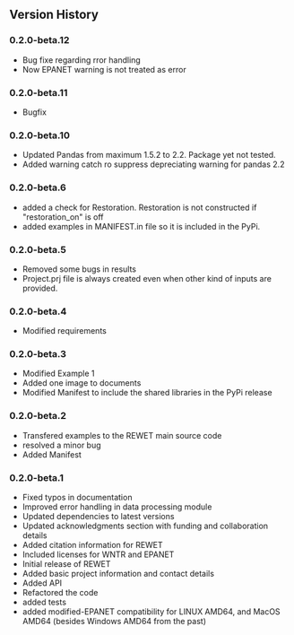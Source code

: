 ## Version History

### 0.2.0-beta.12
- Bug fixe regarding rror handling
- Now EPANET warning is not treated as error

### 0.2.0-beta.11
- Bugfix

### 0.2.0-beta.10
- Updated Pandas from maximum 1.5.2 to 2.2. Package yet not tested. 
- Added warning catch ro suppress depreciating warning for pandas 2.2

### 0.2.0-beta.6
- added a check for Restoration. Restoration is not constructed if "restoration_on" is off
- added examples in MANIFEST.in file so it is included in the PyPi. 

### 0.2.0-beta.5
- Removed some bugs in results
- Project.prj file is always created even when other kind of inputs are provided.

### 0.2.0-beta.4
- Modified requirements


### 0.2.0-beta.3
- Modified Example 1
- Added one image to documents
- Modified Manifest to include the shared libraries in the PyPi release

### 0.2.0-beta.2
- Transfered examples to the REWET main source code
- resolved a minor bug
- Added Manifest

### 0.2.0-beta.1
- Fixed typos in documentation
- Improved error handling in data processing module
- Updated dependencies to latest versions
- Updated acknowledgments section with funding and collaboration details
- Added citation information for REWET
- Included licenses for WNTR and EPANET
- Initial release of REWET
- Added basic project information and contact details
- Added API
- Refactored the code
- added tests
- added modified-EPANET compatibility for LINUX AMD64, and MacOS AMD64 (besides Windows AMD64 from the past)
